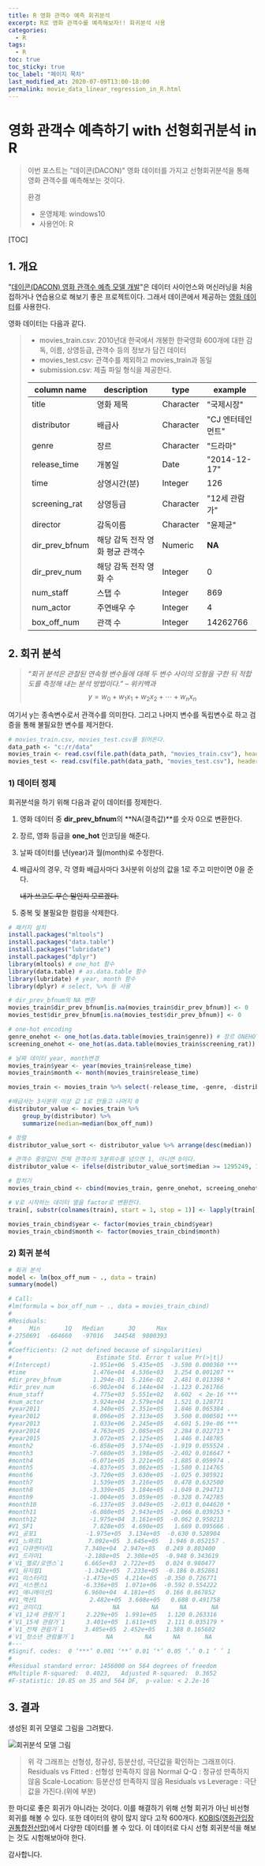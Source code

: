 ```yaml
---
title: R 영화 관객수 예측 회귀분석
excerpt: R로 영화 관객수를 예측해보자!! 회귀분석 사용
categories:
  - R
tags:
  - R
toc: true
toc_sticky: true
toc_label: "페이지 목차"
last_modified_at: 2020-07-09T13:00-18:00
permalink: movie_data_linear_regression_in_R.html
---
```

# 영화 관객수 예측하기 with 선형회귀분석 in R

> 이번 포스트는 "데이콘(DACON)" 영화 데이터를 가지고 선형회귀분석을 통해 영화 관객수를 예측해보는 것이다. 
>
> 환경
>
> *  운영체제: windows10
> * 사용언어: R



[TOC]

## 1. 개요

"[데이콘(DACON) 영화 관객수 예측 모델 개발](https://www.dacon.io/competitions/open/235536/overview/)"은 데이터 사이언스와 머신러닝을 처음 접하거나 연습용으로 해보기 좋은 프로젝트이다. 그래서 데이콘에서 제공하는 [영화 데이터](https://www.dacon.io/competitions/open/235536/data/)를 사용한다.

영화 데이터는 다음과 같다.

> * movies_train.csv: 2010년대 한국에서 개봉한 한국영화 600개에 대한 감독, 이름, 상영등급, 관객수 등의 정보가 담긴 데이터
> * movies_test.csv: 관객수를 제외하고 movies_train과 동일
> * submission.csv: 제출 파일 형식을 제공한다.
>
> | column name    | description                     | type      | example           |
> | -------------- | ------------------------------- | --------- | ----------------- |
> | title          | 영화 제목                       | Character | "국제시장"        |
> | distributor    | 배급사                          | Character | "CJ 엔터테인먼트" |
> | genre          | 장르                            | Character | "드라마"          |
> | release_time   | 개봉일                          | Date      | "2014-12-17"      |
> | time           | 상영시간(분)                    | Integer   | 126               |
> | screening_rat  | 상영등급                        | Character | "12세 관람가"     |
> | director       | 감독이름                        | Character | "윤제균"          |
> | dir_prev_bfnum | 해당 감독 전작 영화 평균 관객수 | Numeric   | **NA**            |
> | dir_prev_num   | 해당 감독 전작 영화 수          | Integer   | 0                 |
> | num_staff      | 스탭 수                         | Integer   | 869               |
> | num_actor      | 주연배우 수                     | Integer   | 4                 |
> | box_off_num    | 관객 수                         | Integer   | 14262766          |

## 2. 회귀 분석

> *“회귀 분석은 관찰된 연속형 변수들에 대해 두 변수 사이의 모형을 구한 뒤 적합도를 측정해 내는 분석 방법이다.” – 위키백과* 
> $$
> y = w_0 + w_1x_1 + w_2x_2 + \cdots + w_nx_n
> $$

여기서 y는 종속변수로서 관객수를 의미한다. 그리고 나머지 변수를 독립변수로 하고 검증을 통해 불필요한 변수를 제거한다. 

```R
# movies_train.csv, movies_test.csv를 읽어온다.
data_path <- "c:/r/data"
movies_train <- read.csv(file.path(data_path, "movies_train.csv"), header=TRUE)
movies_test <- read.csv(file.path(data_path, "movies_test.csv"), header=TRUE
```

### 1) 데이터 정제

회귀분석을 하기 위해 다음과 같이 데이터를 정제한다.

1. 영화 데이터 중 **dir_prev_bfnum**의 **NA(결측값)**를 숫자 0으로 변환한다.

2. 장르, 영화 등급을 **one_hot** 인코딩을 해준다.

3. 날짜 데이터를 년(year)과 월(month)로 수정한다.

4. 배급사의 경우, 각 영화 배급사마다 3사분위 이상의 값을 1로 주고 미만이면 0을 준다. 

   ~~내가 쓰고도 무슨 말인지 모르겠다.~~

5. 중복 및 불필요한 컬럼을 삭제한다.

```R
# 패키지 설치
install.packages("mltools")
install.packages("data.table")
install.packages("lubridate")
install.packages("dplyr")
library(mltools) # one_hot 함수
library(data.table) # as.data.table 함수
library(lubridate) # year, month 함수
library(dplyr) # select, %>% 등 사용

# dir_prev_bfnum의 NA 변환
movies_train$dir_prev_bfnum[is.na(movies_train$dir_prev_bfnum)] <- 0
movies_test$dir_prev_bfnum[is.na(movies_test$dir_prev_bfnum)] <- 0

# one-hot encoding
genre_onehot <- one_hot(as.data.table(movies_train$genre)) # 장르 ONEHOT
screening_onehot <- one_hot(as.data.table(movies_train$screening_rat)) # 상영 등급 ONEHOT

# 날짜 데이터 year, month변경
movies_train$year <- year(movies_train$release_time)
movies_train$month <- month(movies_train$release_time)

movies_train <- movies_train %>% select(-release_time, -genre, -distributor, -screening_rat, -title, -director)

#배급사는 3사분위 이상 값 1로 만들고 나머지 0
distributor_value <- movies_train %>%
	group_by(distributor) %>%
	summarize(median=median(box_off_num))

# 정렬
distributor_value_sort <- distributor_value %>% arrange(desc(median))

# 관객수 중앙값이 전체 관객수의 3분위수를 넘으면 1, 아니면 0이다.
distributor_value <- ifelse(distributor_value_sort$median >= 1295249, 1, 0); distributor_value

# 합치기
movies_train_cbind <- cbind(movies_train, genre_onehot, screeing_onehot)

# V로 시작하는 데이터 열을 factor로 변환한다.
train[, substr(colnames(train), start = 1, stop = 1)] <- lapply(train[,substr(colnames(train), start = 1, stop = 1) == 'V'], factor)

movies_train_cbind$year <- factor(movies_train_cbind$year)
movies_train_cbind$month <- factor(movies_train_cbind$month)
```

### 2) 회귀 분석

```R
# 회귀 분석
model <- lm(box_off_num ~ ., data = train)
summary(model)

# Call:
#lm(formula = box_off_num ~ ., data = movies_train_cbind)
#
#Residuals:
#     Min       1Q   Median       3Q      Max 
#-2750691  -664660   -97016   344548  9800393 
#
#Coefficients: (2 not defined because of singularities)
#                        Estimate Std. Error t value Pr(>|t|)    
#(Intercept)           -1.951e+06  5.435e+05  -3.590 0.000360 ***
#time                   1.476e+04  4.536e+03   3.254 0.001207 ** 
#dir_prev_bfnum         1.294e-01  5.216e-02   2.481 0.013398 *  
#dir_prev_num          -6.902e+04  6.144e+04  -1.123 0.261766    
#num_staff              4.775e+03  5.551e+02   8.602  < 2e-16 ***
#num_actor              3.924e+04  2.579e+04   1.521 0.128771    
#year2011               4.340e+05  2.351e+05   1.846 0.065384 .  
#year2012               8.096e+05  2.313e+05   3.500 0.000501 ***
#year2013               1.033e+06  2.245e+05   4.601 5.19e-06 ***
#year2014               4.763e+05  2.085e+05   2.284 0.022713 *  
#year2015               3.072e+05  2.125e+05   1.446 0.148785    
#month2                -6.858e+05  3.574e+05  -1.919 0.055524 .  
#month3                -7.680e+05  3.198e+05  -2.402 0.016647 *  
#month4                -6.071e+05  3.221e+05  -1.885 0.059974 .  
#month5                -4.837e+05  3.062e+05  -1.580 0.114765    
#month6                -3.720e+05  3.630e+05  -1.025 0.305921    
#month7                 1.539e+05  3.216e+05   0.478 0.632500    
#month8                -3.339e+05  3.184e+05  -1.049 0.294713    
#month9                -1.004e+05  3.059e+05  -0.328 0.742785    
#month10               -6.137e+05  3.049e+05  -2.013 0.044620 *  
#month11               -6.080e+05  2.943e+05  -2.066 0.039253 *  
#month12               -1.975e+04  3.161e+05  -0.062 0.950213    
#V1_SF1                 7.828e+05  4.690e+05   1.669 0.095666 .  
#V1_공포1              -1.975e+05  3.134e+05  -0.630 0.528904    
#V1_느와르1             7.092e+05  3.645e+05   1.946 0.052157 .  
#V1_다큐멘터리1         7.340e+04  2.947e+05   0.249 0.803400    
#V1_드라마1            -2.188e+05  2.308e+05  -0.948 0.343619    
#`V1_멜로/로맨스`1      6.665e+03  2.722e+05   0.024 0.980477    
#V1_뮤지컬1            -1.342e+05  7.233e+05  -0.186 0.852861    
#V1_미스터리1          -1.473e+05  4.214e+05  -0.350 0.726771    
#V1_서스펜스1          -6.336e+05  1.071e+06  -0.592 0.554222    
#V1_애니메이션1         6.960e+04  4.181e+05   0.166 0.867852    
#V1_액션1               2.482e+05  3.608e+05   0.688 0.491758    
#V1_코미디1                    NA         NA      NA       NA    
#`V1_12세 관람가`1      2.229e+05  1.991e+05   1.120 0.263316    
#`V1_15세 관람가`1      3.401e+05  1.611e+05   2.111 0.035179 *  
#`V1_전체 관람가`1      3.405e+05  2.452e+05   1.388 0.165602    
#`V1_청소년 관람불가`1         NA         NA      NA       NA    
#---
#Signif. codes:  0 ‘***’ 0.001 ‘**’ 0.01 ‘*’ 0.05 ‘.’ 0.1 ‘ ’ 1
#
#Residual standard error: 1456000 on 564 degrees of freedom
#Multiple R-squared:  0.4023,	Adjusted R-squared:  0.3652 
#F-statistic: 10.85 on 35 and 564 DF,  p-value: < 2.2e-16
```

## 3. 결과

생성된 회귀 모델로 그림을 그려봤다.

![회귀분석 모델 그림](/assets/images/회귀분석모델그림.png)

> 위 각 그래프는 선형성, 정규성, 등분산성, 극단값을 확인하는 그래프이다.
> Residuals vs Fitted : 선형성 만족하지 않음
> Normal Q-Q : 정규성 만족하지 않음
> Scale-Location: 등분산성 만족하지 않음
> Residuals vs Leverage : 극단값을 가진다.(위에 부분)

한 마디로 좋은 회귀가 아니라는 것이다. 이를 해결하기 위해 선형 회귀가 아닌 비선형 회귀를 해볼 수 있다. 또한 데이터의 량이 많지 않다 고작 600개다. [KOBIS(영화관입장권통합전산망)](http://www.kobis.or.kr/kobis/business/main/main.do)에서 다양한 데이터를 볼 수 있다. 이 데이터로 다시 선형 회귀분석을 해보는 것도 시험해보아야 한다.



감사합니다.

